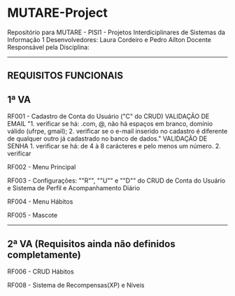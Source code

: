 # MUTARE-Project
Repositório para MUTARE - PISI1 - Projetos Interdiciplinares de Sistemas da Informação 1
Desenvolvedores: Laura Cordeiro e Pedro Ailton
Docente Responsável pela Disciplina:

---------------------
REQUISITOS FUNCIONAIS
---------------------
  1ª VA
  ---------------------
  RF001 -  Cadastro de Conta do Usuário ("C" do CRUD)
    VALIDAÇÃO DE EMAIL
      "1. verificar se há: .com, @, não há espaços em branco, domínio válido (ufrpe, gmail);
      2. verificar se o e-mail inserido no cadastro é diferente de qualquer outro já cadastrado no banco de dados."
    VALIDAÇÃO DE SENHA
      1. verificar se há: de 4 à 8 carácteres e pelo menos um número.
      2. verificar 
  
  RF002 - Menu Principal
  
  
  RF003 - Configurações: ""R"", ""U"" e ""D"" do CRUD de Conta do Usuário e Sistema de Perfil e Acompanhamento Diário
  
  
  RF004 - Menu Hábitos
  
  
  RF005 - Mascote
  
  ---------------------
  2ª VA (Requisitos ainda não definidos completamente)
  ---------------------
  RF006 - CRUD Hábitos
  
  
  RF008 - Sistema de Recompensas(XP) e Níveis
